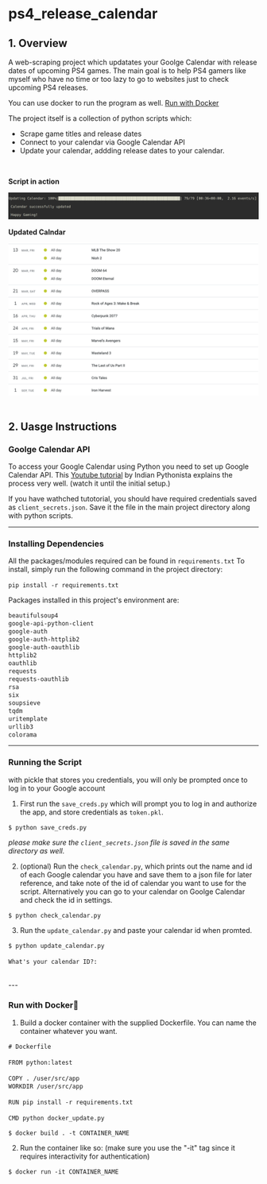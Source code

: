 # ps4_release_calendar

## 1. Overview 
A web-scraping project which updatates your Goolge Calendar with release dates of upcoming PS4 games.
The main goal is to help PS4 gamers like myself who have no time or too lazy to go to websites just to check upcoming PS4 releases.

You can use docker to run the program as well. [Run with Docker](#Run-with-Docker🐋)
<br>

The project itself is a collection of python scripts which:
- Scrape game titles and release dates
- Connect to your calendar via Google Calendar API
- Update your calendar, addding release dates to your calendar. 
<br>

**Script in action**

![script in action](./images/in_action.png)

**Updated Calndar**

![updated calendar](./images/updated_calendar.png)
<br>
<br>
## 2. Uasge Instructions

### Goolge Calendar API
To access your Google Calendar using Python you need to set up Google Calendar API. 
This [Youtube tutorial](https://www.youtube.com/watch?v=j1mh0or2CX8&list=PL4vwZmJNbv_Mr2jbVwOuLlqYdS1dyXWKs&index=15) by Indian Pythonista explains the process very well. (watch it until the initial setup.)

If you have wathched tutotorial, you should have required credentials saved as ```client_secrets.json```.
Save it the file in the main project directory along with python scripts. 

---
### Installing Dependencies

All the packages/modules required can be found in ```requirements.txt```
To install, simply run the following command in the project directory:

```pip install -r requirements.txt```

Packages installed in this project's environment are:
```
beautifulsoup4
google-api-python-client
google-auth
google-auth-httplib2
google-auth-oauthlib
httplib2
oauthlib
requests
requests-oauthlib
rsa
six
soupsieve
tqdm
uritemplate
urllib3
colorama
```
---
### Running the Script
with pickle that stores you credentials, you will only be prompted once to log in to your Google account

1. First run the ```save_creds.py``` which will prompt you to log in and authorize the app, and store credentials as ```token.pkl```.

```
$ python save_creds.py
```

*please make sure the ```client_secrets.json``` file is saved in the same directory as well.*

2. (optional) Run the ```check_calendar.py```, which prints out the name and id of each Google calendar you have and save them to a json file for later reference, and take note of the id of calendar you want to use for the script. Alternatively you can go to your calendar on Goolge Calendar and check the id in settings.
```
$ python check_calendar.py
```

3. Run the ```update_calendar.py``` and paste your calendar id when promted.
```
$ python update_calendar.py

What's your calendar ID?: 
``` 

<br>
---

### Run with Docker🐋

1. Build a docker container with the supplied Dockerfile. You can name the container whatever you want. 

```docker
# Dockerfile

FROM python:latest

COPY . /user/src/app
WORKDIR /user/src/app

RUN pip install -r requirements.txt

CMD python docker_update.py
```

```
$ docker build . -t CONTAINER_NAME
```

2. Run the container like so: (make sure you use the "-it" tag since it requires interactivity for authentication)
```
$ docker run -it CONTAINER_NAME
```
